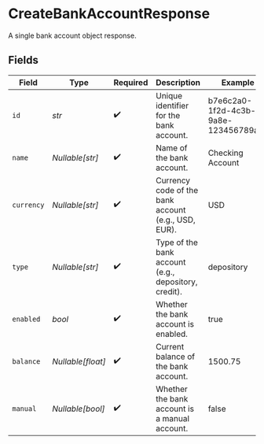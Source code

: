 # CreateBankAccountResponse

A single bank account object response.


## Fields

| Field                                                | Type                                                 | Required                                             | Description                                          | Example                                              |
| ---------------------------------------------------- | ---------------------------------------------------- | ---------------------------------------------------- | ---------------------------------------------------- | ---------------------------------------------------- |
| `id`                                                 | *str*                                                | :heavy_check_mark:                                   | Unique identifier for the bank account.              | b7e6c2a0-1f2d-4c3b-9a8e-123456789abc                 |
| `name`                                               | *Nullable[str]*                                      | :heavy_check_mark:                                   | Name of the bank account.                            | Checking Account                                     |
| `currency`                                           | *Nullable[str]*                                      | :heavy_check_mark:                                   | Currency code of the bank account (e.g., USD, EUR).  | USD                                                  |
| `type`                                               | *Nullable[str]*                                      | :heavy_check_mark:                                   | Type of the bank account (e.g., depository, credit). | depository                                           |
| `enabled`                                            | *bool*                                               | :heavy_check_mark:                                   | Whether the bank account is enabled.                 | true                                                 |
| `balance`                                            | *Nullable[float]*                                    | :heavy_check_mark:                                   | Current balance of the bank account.                 | 1500.75                                              |
| `manual`                                             | *Nullable[bool]*                                     | :heavy_check_mark:                                   | Whether the bank account is a manual account.        | false                                                |